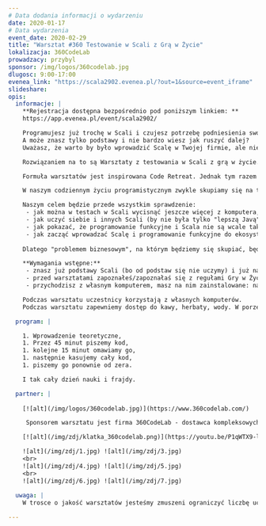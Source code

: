 ```yaml
---
# Data dodania informacji o wydarzeniu
date: 2020-01-17
# Data wydarzenia
event_date: 2020-02-29
title: "Warsztat #360 Testowanie w Scali z Grą w Życie"
lokalizacja: 360CodeLab
prowadzacy: przybyl
sponsor: /img/logos/360codelab.jpg
dlugosc: 9:00-17:00
evenea_link: "https://scala2902.evenea.pl/?out=1&source=event_iframe"
slideshare:
opis:
  informacje: |
    **Rejestracja dostępna bezpośrednio pod poniższym linkiem: ** 
    https://app.evenea.pl/event/scala2902/

    Programujesz już trochę w Scali i czujesz potrzebę podniesienia swoich umiejętności?
    A może znasz tylko podstawy i nie bardzo wiesz jak ruszyć dalej?
    Uważasz, że warto by było wprowadzić Scalę w Twojej firmie, ale nie wiesz jak zacząć?

    Rozwiązaniem na to są Warsztaty z testowania w Scali z grą w życie. 

    Formuła warsztatów jest inspirowana Code Retreat. Jednak tym razem nie będziemy pisać testów w każdym języku, skupimy się tylko na testach pisanych w Scali, w dwóch głównych bibliotekach - Scala Test (http://www.scalatest.org/) oraz specs2 (http://etorreborre.github.io/specs2/).

    W naszym codziennym życiu programistycznym zwykle skupiamy się na tzw. rozwiązywaniu problemów biznesowych. Dlatego na badanie możliwości technicznych, podnoszenie limitów, zwiększanie własnej produktywności czy rozpoznawanie nowych bibliotek często nie zostaje wiele czasu. Tym razem będzie inaczej. 

    Naszym celem będzie przede wszystkim sprawdzenie:
     - jak można w testach w Scali wycisnąć jeszcze więcej z komputera,
     - jak uczyć siebie i innych Scali (by nie była tylko "lepszą Javą"),
     - jak pokazać, że programowanie funkcyjne i Scala nie są wcale takie straszne,
     - jak zacząć wprowadzać Scalę i programowanie funkcyjne do ekosystemu zespołu/firmy w sposób ewolucyjny, poprzez testy, a nie rewolucję w kodzie produkcyjnym.
    
    Dlatego "problemem biznesowym", na którym będziemy się skupiać, będzie "Gra w Życie" (Game of Life, https://en.wikipedia.org/wiki/Conway%27s_Game_of_Life). Chodzi o to, żeby nie skupiać się na rozwiązaniu "problemu biznesowego", tylko na jego testowaniu w sposób możliwie najlepszy. Tylko co to znaczy "najlepszy"? Co lepsze, Scala Test czy specs2? BDD, TDD, jakieś wariacje? Który styl pisania testów jest najlepszy? Lepiej w IntelliJ IDEI, w Eclipsie czy może w Vimie? Lepiej pisać samemu, w parach czy w większych grupach? Czy tzw. "biznes" będzie mógł korzystać z naszych testów? Czy Scala daje więcej możliwości niż inne języki?

    **Wymagania wstępne:**
     - znasz już podstawy Scali (bo od podstaw się nie uczymy) i już napisałeś/napisałaś w życiu jakieś testy jednostkowe,
     - przed warsztatami zapoznałeś/zapoznałaś się z regułami Gry w Życie (dla oszczędności czasu),
     - przychodzisz z własnym komputerem, masz na nim zainstalowane: najnowszą Scalę 2.13.x, najnowsze SBT, Javę 11+, wybrane IDE/edytor (sprawdź https://sdkman.io/).

    Podczas warsztatu uczestnicy korzystają z własnych komputerów.
    Podczas warsztatu zapewniemy dostęp do kawy, herbaty, wody. W porze obiadowej zapewniamy pizzę w wersji mięsnej lub wegatariańskiej.

  program: |

    1. Wprowadzenie teoretyczne,
    1. Przez 45 minut piszemy kod,
    1. kolejne 15 minut omawiamy go,
    1. następnie kasujemy cały kod,
    1. piszemy go ponownie od zera.

    I tak cały dzień nauki i frajdy.

  partner: |
  
    [![alt](/img/logos/360codelab.jpg)](https://www.360codelab.com/)

     Sponsorem warsztatu jest firma 360CodeLab - dostawca kompleksowych usług dla firm w zakresie rozwoju IT. Oferuje dopasowane rozwiązania, od oceny projektu, przez wyszukiwanie talentów, do rozwoju platformy i stałego wsparcia frontendowego. Skupia się na przełamywaniu konwencjonalnych wzorców myślenia, opracowywaniu przełomowych pomysłów, znajdowaniu kreatywnych rozwiązań i dynamicznym wdrażaniu projektów.

    [![alt](/img/zdj/klatka_360codelab.png)](https://youtu.be/P1qWTX9-l_w)

    ![alt](/img/zdj/1.jpg) ![alt](/img/zdj/3.jpg)
    <br>
    ![alt](/img/zdj/4.jpg) ![alt](/img/zdj/5.jpg) 
    <br>
    ![alt](/img/zdj/6.jpg) ![alt](/img/zdj/7.jpg)
  
  uwaga: |
    W trosce o jakość warsztatów jesteśmy zmuszeni ograniczyć liczbę uczestników. **Kwalifikacja odbywa się na podstawie odpowiedzi udzielonych w formularzu zgłoszeniowym oraz - w dalszym kroku - kolejności zgłoszeń.** Potwierdzenie udziału w warsztatach otrzymasz najpóźniej na 5 dni przed planowaną datą wydarzenia.

---
```

